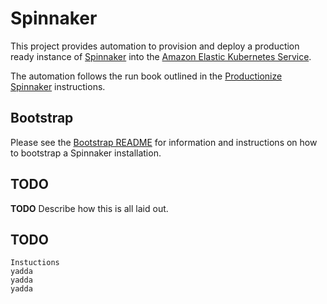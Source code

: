 # Spinnaker

This project provides automation to provision and deploy a production ready instance of [Spinnaker](https://spinnaker.io/) into the [Amazon Elastic Kubernetes Service](https://aws.amazon.com/eks/).

The automation follows the run book outlined in the [Productionize Spinnaker](https://spinnaker.io/setup/productionize/) instructions.

## Bootstrap

Please see the [Bootstrap README](./bootstrap/README.md) for information and instructions on how to bootstrap a Spinnaker installation.

## TODO
**TODO** Describe how this is all laid out.

## TODO
```
Instuctions
yadda
yadda
yadda
```

